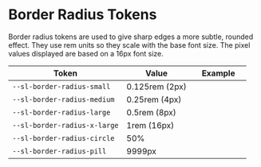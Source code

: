 # Border Radius Tokens

Border radius tokens are used to give sharp edges a more subtle, rounded effect. They use rem units so they scale with the base font size. The pixel values displayed are based on a 16px font size.

| Token                        | Value          | Example                                                                                                  |
| ---------------------------- | -------------- | -------------------------------------------------------------------------------------------------------- |
| `--sl-border-radius-small`   | 0.125rem (2px) | <div class="border-radius-demo" style="border-radius: var(--sl-border-radius-small);"></div>             |
| `--sl-border-radius-medium`  | 0.25rem (4px)  | <div class="border-radius-demo" style="border-radius: var(--sl-border-radius-medium);"></div>            |
| `--sl-border-radius-large`   | 0.5rem (8px)   | <div class="border-radius-demo" style="border-radius: var(--sl-border-radius-large);"></div>             |
| `--sl-border-radius-x-large` | 1rem (16px)    | <div class="border-radius-demo" style="border-radius: var(--sl-border-radius-x-large);"></div>           |
| `--sl-border-radius-circle`  | 50%            | <div class="border-radius-demo" style="border-radius: var(--sl-border-radius-circle);"></div>            |
| `--sl-border-radius-pill`    | 9999px         | <div class="border-radius-demo" style="border-radius: var(--sl-border-radius-pill); width: 6rem;"></div> |
